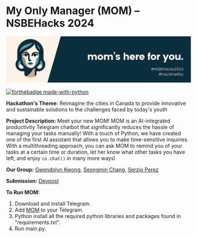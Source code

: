 # My Only Manager (MOM) – NSBEHacks 2024 

<img src='./banner.png'/>

[![forthebadge made-with-python](http://ForTheBadge.com/images/badges/made-with-python.svg)](https://www.python.org/)

**Hackathon's Theme:** Reimagine the cities in Canada to provide innovative and sustainable solutions to the challenges faced by today's youth

**Project Description:** Meet your new MOM! MOM is an AI-integrated productivity Telegram chatbot that significantly reduces the hassle of managing your tasks manually! With a touch of Python, we have created one of the first AI assistant that allows you to make time-sensitive inquiries. With a multithreading approach, you can ask MOM to remind you of your tasks at a certain time or duration, let her know what other tasks you have left, and enjoy `co.chat()` in many more ways!

**Our Group:** [Gwendolyn Kwong](https://github.com/ggykwong), [Seongmin Chang](https://github.com/takeachangs), [Serzio Perez](https://github.com/SoySerhio507)

**Submission:** [Devpost]()

**To Run MOM:**

1. Download and install Telegram.
2. Add [MOM](https://t.me/MomNSBEbot) to your Telegram. 
3. Python install all the required python libraries and packages found in "requirements.txt".
4. Run main.py.








